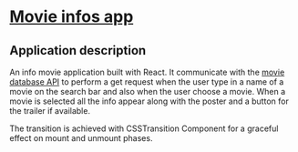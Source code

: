 # [Movie infos app](https://donjosef.github.io/movie-search-react/)

## Application description

An info movie application built with React. It communicate with the [movie database API](https://www.themoviedb.org/) to perform a get request when the user type in a name of a movie on the search bar and also when the user choose a movie. When a movie is selected all the info appear along with the poster and a button for the trailer if available.

The transition is achieved with CSSTransition Component for a graceful effect on mount and unmount phases.